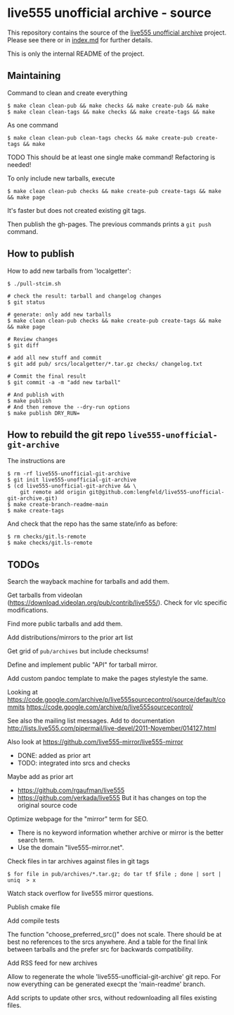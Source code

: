 # live555 unofficial archive - source

This repository contains the source of the
[live555 unofficial archive](https://lengfeld.github.io/live555-unofficial-archive/) project.
Please see there or in [index.md](index.md) for further details.

This is only the internal README of the project.


## Maintaining

Command to clean and create everything

    $ make clean clean-pub && make checks && make create-pub && make
    $ make clean clean-tags && make checks && make create-tags && make

As one command

    $ make clean clean-pub clean-tags checks && make create-pub create-tags && make

TODO This should be at least one single make command! Refactoring is needed!

To only include new tarballs, execute

    $ make clean clean-pub checks && make create-pub create-tags && make && make page

It's faster but does not created existing git tags.

Then publish the gh-pages. The previous commands prints a `git push` command.


## How to publish

How to add new tarballs from 'localgetter':

    $ ./pull-stcim.sh

    # check the result: tarball and changelog changes
    $ git status

    # generate: only add new tarballs
    $ make clean clean-pub checks && make create-pub create-tags && make && make page

    # Review changes
    $ git diff

    # add all new stuff and commit
    $ git add pub/ srcs/localgetter/*.tar.gz checks/ changelog.txt

    # Commit the final result
    $ git commit -a -m "add new tarball"

    # And publish with
    $ make publish
    # And then remove the --dry-run options
    $ make publish DRY_RUN=


## How to rebuild the git repo `live555-unofficial-git-archive`

The instructions are

    $ rm -rf live555-unofficial-git-archive
    $ git init live555-unofficial-git-archive
    $ (cd live555-unofficial-git-archive && \
        git remote add origin git@github.com:lengfeld/live555-unofficial-git-archive.git)
    $ make create-branch-readme-main
    $ make create-tags

And check that the repo has the same state/info as before:

    $ rm checks/git.ls-remote
    $ make checks/git.ls-remote


## TODOs

Search the wayback machine for tarballs and add them.

Get tarballs from videolan
(https://download.videolan.org/pub/contrib/live555/). Check for vlc specific
modifications.

Find more public tarballs and add them.

Add distributions/mirrors to the prior art list

Get grid of `pub/archives` but include checksums!

Define and implement public "API" for tarball mirror.

Add custom pandoc template to make the pages stylestyle the same.

Looking at https://code.google.com/archive/p/live555sourcecontrol/source/default/commits
https://code.google.com/archive/p/live555sourcecontrol/

See also the mailing list messages. Add to documentation
http://lists.live555.com/pipermail/live-devel/2011-November/014127.html

Also look at https://github.com/live555-mirror/live555-mirror
- DONE: added as prior art
- TODO: integrated into srcs and checks

Maybe add as prior art
* https://github.com/rgaufman/live555
* https://github.com/verkada/live555
But it has changes on top the original source code

Optimize webpage for the "mirror" term for SEO.
* There is no keyword information whether archive or mirror is the better
  search term.
* Use the domain "live555-mirror.net".

Check files in tar archives against files in git tags

    $ for file in pub/archives/*.tar.gz; do tar tf $file ; done | sort | uniq  > x

Watch stack overflow for live555 mirror questions.

Publish cmake file

Add compile tests

The function "choose_preferred_src()" does not scale. There should be at best
no references to the srcs anywhere. And a table for the final link between
tarballs and the prefer src for backwards compatibility.

Add RSS feed for new archives

Allow to regenerate the whole 'live555-unofficial-git-archive' git repo. For
now everything can be generated execpt the 'main-readme' branch.

Add scripts to update other srcs, without redownloading all files existing files.
